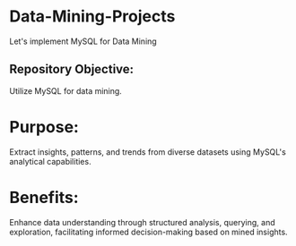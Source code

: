 # Data-Mining-Projects
Let's implement MySQL for Data Mining
## Repository Objective: 
Utilize MySQL for data mining.
# Purpose: 
Extract insights, patterns, and trends from diverse datasets using MySQL's analytical capabilities.
# Benefits: 
Enhance data understanding through structured analysis, querying, and exploration, facilitating informed decision-making based on mined insights.
